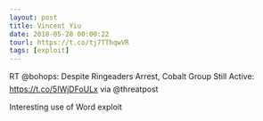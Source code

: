 ```yaml
---
layout: post
title: Vincent Yiu
date: 2018-05-28 00:00:22
tourl: https://t.co/tj7TThqwVR
tags: [exploit]
---
```

RT @bohops: Despite Ringeaders Arrest, Cobalt Group Still Active: https://t.co/5IWjDFoULx via @threatpost

Interesting use of Word exploit